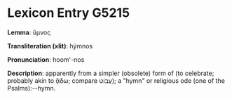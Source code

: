 # Lexicon Entry G5215

**Lemma**: ὕμνος

**Transliteration (xlit)**: hýmnos

**Pronunciation**: hoom'-nos

**Description**:
apparently from a simpler (obsolete) form of  (to celebrate; probably akin to ᾄδω; compare עֲבוֹט); a "hymn" or religious ode (one of the Psalms):--hymn.
